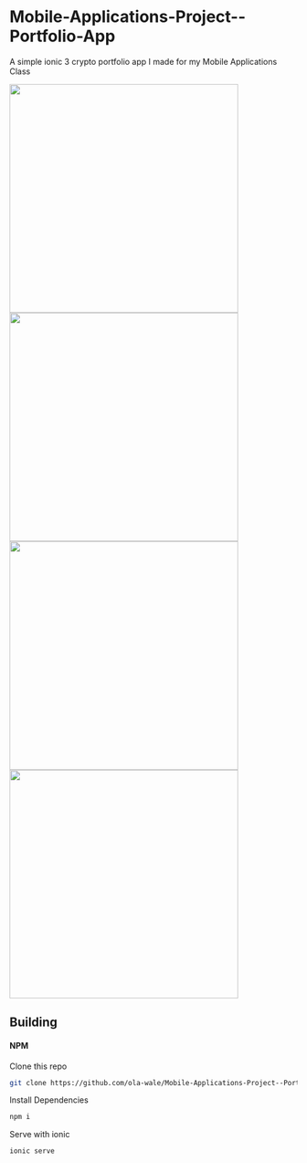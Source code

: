 # Mobile-Applications-Project--Portfolio-App


A simple ionic 3 crypto portfolio app I made for my Mobile Applications Class

<img src="images/IMG_1302.PNG" width="400">
<img src="images/IMG_1299.PNG" width="400">
<img src="images/IMG_1300.PNG" width="400">
<img src="images/IMG_1301.PNG" width="400">

## Building

#### NPM
Clone this repo
````bash 
git clone https://github.com/ola-wale/Mobile-Applications-Project--Portfolio-App.git
````
Install Dependencies
````bash 
npm i
````
Serve with ionic
````bash 
ionic serve
````
